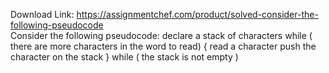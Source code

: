Download Link: https://assignmentchef.com/product/solved-consider-the-following-pseudocode
<br>
Consider the following pseudocode: declare a stack of characters while ( there are more characters in the word to read) { read a character push the character on the stack } while ( the stack is not empty )